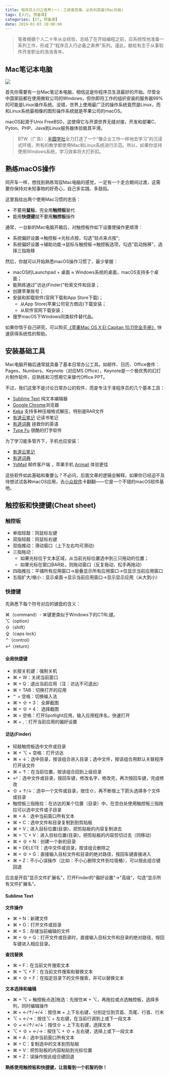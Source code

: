 ```yaml
---
title: 程序员入行之素养(一)：工欲善其事、必先利其器(Mac风格)
tags: [入行, 预备课]
categories: [IT, 预备课]
date: 2019-01-03 10:00:00
---
```


>笔者根据个人二十年从业经验，总结了在开始编程之前，应系统性地准备一系列工作，形成了“程序员入行必备之素养”系列。谨此，献给有志于从事软件开发职业的浩浩青年。

## Mac笔记本电脑

![](https://img-camp.banyuan.club/prep/mac.jpg?x-oss-process=image/resize,w_500/sharpen,100)

首先你需要有一台Mac笔记本电脑，相信这是你程序员生涯最好的开始。尽管全中国家庭都在使用微软公司的Windows，但你即将工作的组织安装的服务器99%的可能是Linux操作系统。没错，世界上使用最广泛的操作系统竟然是Linux，而和Linux系统最相像的图形操作系统就是苹果公司的macOS。

macOS起源于Unix FreeBSD，这使得它与开源世界无缝对接，开发和部署C、Pyton、PHP、Java到Linux服务器体验极其平滑。

>BTW（广告）：[半圆学社](https://banyuan.club)全力打造了一个“像企业工作一样地去学习”的沉浸式环境，所有的教学都使用Mac和Linux系统进行示范。所以，如果你坚持使用Windows系统，学习效率将大打折扣。

## 熟练macOS操作

同开车一样，想找到熟练驾驭Mac电脑的感觉，一定有一个走合期间过渡，这需要你保持对未知事物的好奇心，自己多实践、多鼓捣。

这里我给出两个使用Mac习惯的忠告：

* 不要用**鼠标**，完全用**触控板**替代
* 能用**快捷键**就不要用**触控板**操作

通常，一台新的Mac电脑开箱后，对触控板作如下设置使操作更顺滑：

* 系统偏好设置->触控板->光标点按，勾选"轻点来点按";
* 系统偏好设置->辅助功能->鼠标与触控板->触控板选项，勾选"启动拖移"，选择三指拖移

然后，你就可以开始熟悉macOS操作习惯了，最少掌握：

* macOS的Launchpad + 桌面 ≈ Windows系统的桌面，macOS支持多个桌面；
* 能熟练通过"访达(Finder)"检索文件和目录；
* 创建苹果账号；
* 安装和卸载软件(官网下载和App Store下载)；
   * 从App Store(苹果公司官方商店)下载安装；
   * 从软件官网下载安装；
* 搜罗macOS下Windows同类软件替代品。

如果你惰于自己研究，可以购买[《苹果Mac OS X El Capitan 10.11完全手册》](https://item.jd.com/27422394506.html) 快速获得系统性的帮助。

## 安装基础工具

Mac电脑开箱后通常就具备了基本日常办公工具。如邮件、日历、Office套件：Pages、Numbers、Keynote（对应MS Office），Keynote是一个极优秀的幻灯片制作软件，应熟练和习惯用它来替代Office PPT。

不过，我们这里不是讨论日常办公的软件，而是专注于准程序员的几个基本工具：

   * [Sublime Text](http://www.sublimetext.com) 纯文本编辑器
   * [Google Chrome](https://www.google.cn/chrome/)浏览器
   * [Keka](https://www.keka.io) 支持多种压缩格式解压，特别是RAR文件
   * [有道云笔记](http://note.youdao.com) 记读书笔记
   * [有道词典](https://dict.youdao.com) 拯救你的英语
   * [Type Fu](https://type-fu.com/) 很酷的打字软件

为了学习能多管齐下，手机也应安装：

   * [有道云笔记](http://note.youdao.com)
   * [有道词典](https://dict.youdao.com)  
   * [YoMail](http://www.nextechat.com) 邮件客户端 ，苹果手机 [Arimail](http://airmailapp.com/) 体验更佳

这些软件如此基础和重要么？不必问，后面文章的逻辑会解释。如果你已经迫不及待想试试各种macOS应用，去[小众软件](https://www.appinn.com/)卡翻翻——它是一个不错的macOS软件基地。

## 触控板和快捷键(Cheat sheet)

### 触控板

* 单指轻敲：同鼠标左键
* 双指轻敲：同鼠标右键
* 双指推动：滑动窗口（上下左右均可滑动）
* 三指拖动：
	* 如果光标位于文本区域，从当前光标位置选中到三只拖动的位置；
	* 如果光标在窗口BAR处，则拖动窗口（反复拖动，松手再拖动）
* 四指推拉：平铺所有应用窗口->层叠显示所有应用窗口->仅显示当前应用窗口
* 五指扩大/缩小：显示桌面->显示当前应用窗口->显示显示应用（从大到小）

### 快捷键

先熟悉下每个符号对应的键盘的含义：

⌘（command）- ⌘键更类似于Windows下的CTRL键。  
⌥（option）  
⇧（shift）  
⇪（caps lock）  
⌃（control）  
↩（return）  

#### 全局快捷键
* 长按关机键：强制关机
* ⌘ + W：关闭当前窗口
* ⌘ + Q：退出当前应用（注：访达不可退出）
* ⌘ + TAB：切换打开的应用
* ⌃ + 空格：切换输入法
* ⌘ + ⇧ + 3： 全屏截图
* ⌘ + ⇧ + 4： 选择截图
* ⌘ + 空格：打开Spotlight应用，输入应用程序名，快速打开
* ⌘ + ,：打开当前应用的偏好设置

#### 访达(Finder)

* 轻敲触控板选中文件或目录
* ⌘ + ⌥ + 空格：打开访达
* ⌘ + ↓：选中目录，按该组合进入目录；选中文件，按该组合用默认关联程序打开该文件
* ⌘ + ↑：在当前位置，按该组合回到上级目录
* ↩：选中文件或目录，按回车键，修改名字，修改完，再次按回车键，完成修改
* ⇧ + ↑/↓：选中一个文件或目录，按住⇧，再不断按上下箭头选择多个文件或目录
* 触控板三指拖拉：在访达的某个位置（目录）中，在空白处使用触控板三指拖拉可以选中文件或子目录
* ⌘ + A：选中当前窗口所有文本
* ⌘ + C：选中文件和目录复制到到剪贴板
* ⌘ + V：进入目标位置(目录)，把剪贴板的内容复制进去
* ⌘ + ⌥ + V：进入目标位置(目录)，把剪贴板的内容剪切过去（同移动）
* ⌘ + ⇧ + N：创建一个新的目录
* ⌘ + DELETE：选中文件或目录，按该组合删除之
* ⌘ + ⇧ + G：直接输入目标文件和目录的绝对路径，按回车键直接进入
* ⌘ + Z：不小心误操作（比如：不小心删除文件到垃圾桶），可以按此组合键回退

应总是开启"显示文件扩展名"，打开Finder的"偏好设置"->"高级"，勾选“显示所有文件扩展名”。

#### Sublime Text

**文件操作**  
* ⌘ + N：新建文件
* ⌘ + O：打开文件或目录
* ⌘ + S：存储当前编辑的文件
* ⌘ + ⇧ + G：打开文件或目录时，直接输入目标文件和目录的绝对路径，按回车键进入相应目录。

**查找替换**  
* ⌘ + F：在当前文件搜索文本
* ⌘ + ⌥ + F：在当前文件搜索和替换文本
* ⌘ + ⇧ + F：在指定目录下的文件搜索，并可以替换文本

**文本选择和编辑**
* ⌘ + ⌥ + 触控板点选|拖选：先按住⌘ + ⌥，再拖拉或点选触控板，选择多列，同时编辑操作
* ⌘ + ←/↑/→/↓：按住⌘ + 上下左右键，分别定位到页首、页尾、行首、行末
* ⌥ + ←/→：按住⌥ + 左右键，在当前行调到上或下一段文本
* ⇧ + ←/↑/→/↓：按住⇧ + 上下左右键，选择文本
* ⌥ + ⇧ + ←/→：按住⌥ + ⇧ + 左右键，选择上或下一段文本
* ⌘ + A：选中当前窗口所有文本
* ⌘ + C：复制选中的文本到剪贴板
* ⌘ + V：把剪贴板的内容粘贴到光标位置
* ⌘ + Z：误操作按此组合键回退

**熟练使用触控板和快捷键，让我看到一个机智的你！**